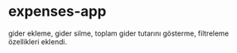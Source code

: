 # expenses-app
gider ekleme, gider silme, toplam gider tutarını gösterme, filtreleme özellikleri eklendi.
